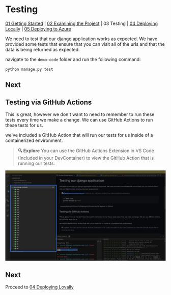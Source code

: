 # Testing

[01 Getting Started](./README.md) | [02 Examining the Project](./02-examining-project.md) | 03 Testing | [04 Deploying Locally](./04-deploying-locally.md) | [05 Deploying to Azure](./05-deploying-to-azure.md)  


We need to test that our django application works as expected. We have provided some tests that ensure that you can visit all of the urls and that the data is being returned as expected.

navigate to the `demo-code` folder and run the following command:

```shell
python manage.py test
```

## Next

## Testing via GitHub Actions

This is great, however we don't want to need to remember to run these tests every time we make a change. We can use GitHub Actions to run these tests for us.

we've included a GitHub Action that will run our tests for us inside of a containerized environment.

> **:mag: Explore**
> You can use the GitHub Actions Extension in VS Code (Included in your DevContainer) to view the GitHub Action that is running our tests.

![The GitHub Actions Pane in VS Code](../assets/view%20Actions.png)

## Next

Proceed to [04 Deploying Lovally](./04-deploying-locally.md)
